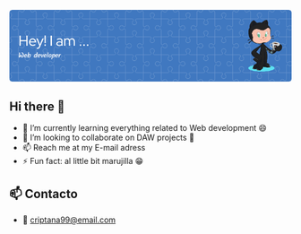 ![Header](./github-header-image.png)

## Hi there 👋


- 🌱 I’m currently learning everything related to Web development 😄
- 👯 I’m looking to collaborate on DAW projects 🤝
- 📫 Reach me at my E-mail adress
- ⚡ Fun fact: al little bit marujilla 😁

## 📫 Contacto

- 📧 [criptana99@email.com](mailto:criptana99@email.com)


<!--
**laMariCrip/laMariCrip** is a ✨ _special_ ✨ repository because its `README.md` (this file) appears on your GitHub profile.

Here are some ideas to get you started:

- 🔭 I’m currently working on ...
- 🌱 I’m currently learning ...
- 👯 I’m looking to collaborate on ...
- 🤔 I’m looking for help with ...
- 💬 Ask me about ...
- 📫 How to reach me: ...
- 😄 Pronouns: ...
- ⚡ Fun fact: ...
-->


